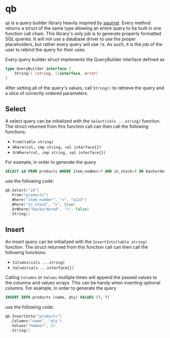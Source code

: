 # qb

`qb` is a query builder library heavily inspired by [squirrel](https://github.com/masterminds/squirrel).  Every method returns a struct of the same type allowing an entire query to be built in one function call chain.  This library's only job is to generate properly formatted SQL queries.  It will not use a database driver to use the proper placeholders, but rather every query will use `?`s.  As such, it is the job of the user to rebind the query for their uses.

Every query builder struct implements the QueryBuilder interface defined as

```go
type QueryBuilder interface {
    String() (string, []interface, error)
}
```

After setting all of the query's values, call `String()` to retrieve the query and a slice of correctly ordered parameters.

## Select

A select query can be initialized with the `Select(cols ...string)` function.  The struct returned from this function call can then call the following functions:

- `From(table string)`
- `Where(col, cmp string, val interface{})`
- `OrWhere(col, cmp string, val interface{})`

For example, in order to generate the query 

```sql
SELECT id FROM products WHERE item_number=? AND in_stock=? OR backordered=?
```

use the following code:

```go
qb.Select("id")
  .From("products")
  .Where("item_number", "=", "a123")
  .Where("in_stock", "=", true)
  .OrWhere("backordered", "=", false)
  .String()
```

## Insert

An insert query can be initialized with the `InsertInto(table string)` function.  The struct returned from this function call can then call the following functions:

- `Columns(cols ...string)`
- `Values(vals ...interface{})`

Calling `Columns` or `Values` mulitple times will append the passed values to the columns and values arrays.  This can be handy when inserting optional columns. For example, in order to generate the query 

```sql
INSERT INTO products (name, qty) VALUES (?, ?)
```

use the following code:

```go
qb.InsertInto("products")
  .Columns("name", "qty")
  .Values("Hammer", 5)
  .String()
```